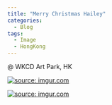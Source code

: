 ```yaml
---
title: "Merry Christmas Hailey"
categories:
  - Blog
tags:
  - Image
  - HongKong
---
```


@ WKCD Art Park, HK

<a href="https://imgur.com/nOPNJcV"><img src="https://i.imgur.com/nOPNJcV.jpg" title="source: imgur.com" /></a>

<a href="https://imgur.com/GOhMnwK"><img src="https://i.imgur.com/GOhMnwK.jpg" title="source: imgur.com" /></a>


<script src="https://utteranc.es/client.js"
        repo="serendipityinlife/serendipityinlife.github.io"
        issue-term="pathname"
        theme="github-light"
        crossorigin="anonymous"
        async>
</script>
